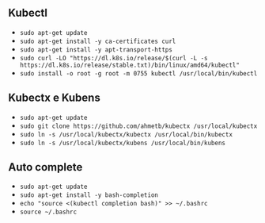 ## Kubectl

- `sudo apt-get update`
- `sudo apt-get install -y ca-certificates curl`
- `sudo apt-get install -y apt-transport-https`
- `sudo curl -LO "https://dl.k8s.io/release/$(curl -L -s https://dl.k8s.io/release/stable.txt)/bin/linux/amd64/kubectl"`
- `sudo install -o root -g root -m 0755 kubectl /usr/local/bin/kubectl`

## Kubectx  e Kubens

- `sudo apt-get update`
- `sudo git clone https://github.com/ahmetb/kubectx /usr/local/kubectx`
- `sudo ln -s /usr/local/kubectx/kubectx /usr/local/bin/kubectx`
- `sudo ln -s /usr/local/kubectx/kubens /usr/local/bin/kubens`

## Auto complete

- `sudo apt-get update`
- `sudo apt-get install -y bash-completion`
- `echo "source <(kubectl completion bash)" >> ~/.bashrc`
- `source ~/.bashrc`

